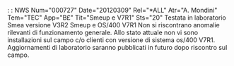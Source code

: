  :  : NWS Num="000727" Date="20120309" Rel="\*ALL" Atr="A. Mondini" Tem="TEC" App="B£" Tit="Smeup e V7R1" Sts="20"
Testata in laboratorio Smea versione V3R2 Smeup e OS/400 V7R1
Non si riscontrano anomalie rilevanti di funzionamento generale.
Allo stato attuale non vi sono installazioni sul campo c/o clienti con versione di sistema os/400 V7R1.
Aggiornamenti di laboratorio saranno pubblicati in futuro dopo riscontro sul campo.
